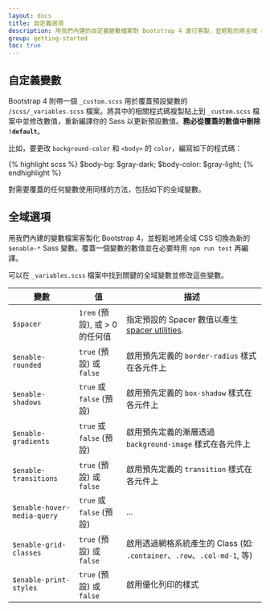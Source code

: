 ```yaml
---
layout: docs
title: 自定義選項
description: 用我們內建的自定義變數檔案對 Bootstrap 4 進行客製，並輕鬆的將全域 CSS 切換為新的的 Sass 變數。
group: getting-started
toc: true
---
```


## 自定義變數

Bootstrap 4 附帶一個 `_custom.scss` 用於覆蓋預設變數的 `/scss/_variables.scss` 檔案。將其中的相關程式碼複製貼上到 `_custom.scss` 檔案中並修改數值，重新編譯你的 Sass 以更新預設數值。**務必從覆蓋的數值中刪除 `!default`**。

比如，要更改 `background-color` 和 `<body>` 的 `color`，編寫如下的程式碼：

{% highlight scss %}
$body-bg:    $gray-dark;
$body-color: $gray-light;
{% endhighlight %}

對需要覆蓋的任何變數使用同樣的方法，包括如下的全域變數。

## 全域選項

用我們內建的變數檔案客製化 Bootstrap 4，並輕鬆地將全域 CSS 切換為新的 `$enable-*` Sass 變數。覆蓋一個變數的數值並在必要時用 `npm run test` 再編譯。

可以在 `_variables.scss` 檔案中找到關鍵的全域變數並修改這些變數。

| 變數                    | 值                             | 描述                                                                            |
| --------------------------- | ---------------------------------- | -------------------------------------------------------------------------------------- |
| `$spacer`                   | `1rem` (預設), 或 > 0 的任何值 | 指定預設的 Spacer 數值以產生 [spacer utilities](/utilities/spacing/). |
| `$enable-rounded`           | `true` (預設) 或 `false`        | 啟用預先定義的 `border-radius` 樣式在各元件上                  |
| `$enable-shadows`           | `true` 或 `false` (預設)        | 啟用預先定義的 `box-shadow` 樣式在各元件上                        |
| `$enable-gradients`         | `true` 或 `false` (預設)        | 啟用預先定義的漸層透過 `background-image` 樣式在各元件上          |
| `$enable-transitions`       | `true` (預設) 或 `false`        | 啟用預先定義的 `transition` 樣式在各元件上                             |
| `$enable-hover-media-query` | `true` 或 `false` (預設)        | ...               |
| `$enable-grid-classes`      | `true` (預設) 或 `false`        | 啟用透過網格系統產生的 Class  (如: `.container`、`.row`、`.col-md-1`, 等)|
| `$enable-print-styles`      | `true` (預設) 或 `false`        | 啟用優化列印的樣式                               |
